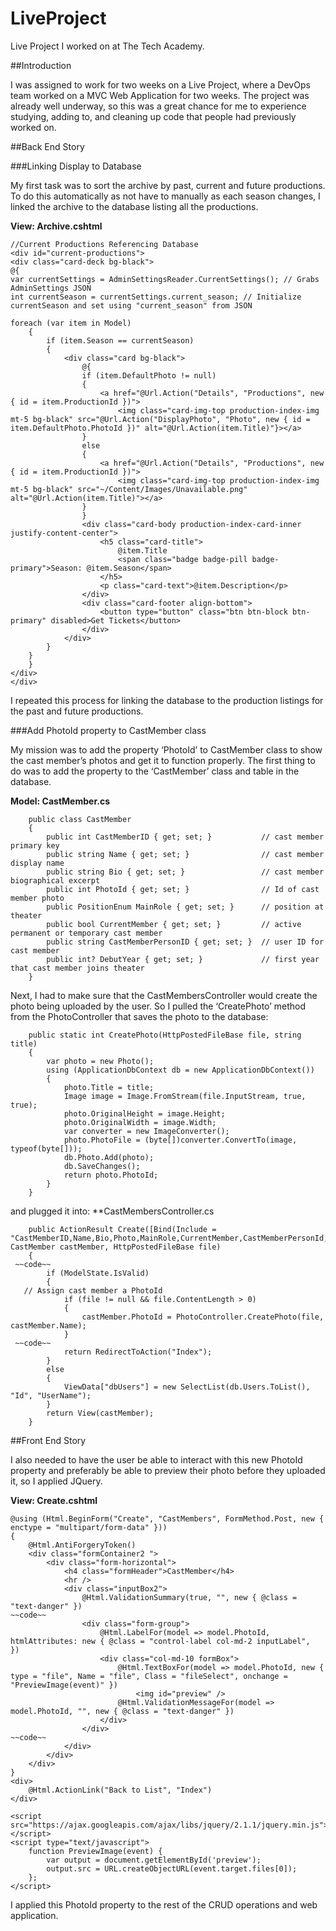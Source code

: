 # LiveProject
Live Project I worked on at The Tech Academy. 

##Introduction
<div>I was assigned to work for two weeks on a Live Project, where a DevOps team worked on a MVC Web Application for two weeks. The project was already well underway, so this was a great chance for me to experience studying, adding to, and cleaning up code that people had previously worked on.</div>


##Back End Story

###Linking Display to Database

My first task was to sort the archive by past, current and future productions. To do this automatically as not have to manually as each season changes, I linked the archive to the database listing all the productions.

**View: Archive.cshtml**

    //Current Productions Referencing Database
    <div id="current-productions">
    <div class="card-deck bg-black">
	@{
	var currentSettings = AdminSettingsReader.CurrentSettings(); // Grabs AdminSettings JSON
    int currentSeason = currentSettings.current_season; // Initialize currentSeason and set using "current_season" from JSON
	
	foreach (var item in Model)
        {
            if (item.Season == currentSeason)
            {
                <div class="card bg-black">
                    @{
                    if (item.DefaultPhoto != null)
                    {
                        <a href="@Url.Action("Details", "Productions", new { id = item.ProductionId })">
                            <img class="card-img-top production-index-img mt-5 bg-black" src="@Url.Action("DisplayPhoto", "Photo", new { id = item.DefaultPhoto.PhotoId })" alt="@Url.Action(item.Title)"}></a>
                    }
                    else
                    {
                        <a href="@Url.Action("Details", "Productions", new { id = item.ProductionId })">
                            <img class="card-img-top production-index-img mt-5 bg-black" src="~/Content/Images/Unavailable.png" alt="@Url.Action(item.Title)"></a>
                    }
                    }
                    <div class="card-body production-index-card-inner justify-content-center">
                        <h5 class="card-title">
                            @item.Title
                            <span class="badge badge-pill badge-primary">Season: @item.Season</span>
                        </h5>
                        <p class="card-text">@item.Description</p>
                    </div>
                    <div class="card-footer align-bottom">
                        <button type="button" class="btn btn-block btn-primary" disabled>Get Tickets</button>
                    </div>
                </div>
            }
        }
        }
    </div>
    </div>

I repeated this process for linking the database to the production listings for the past and future productions.

###Add PhotoId property to CastMember class

My mission was to add the property ‘PhotoId’ to CastMember class to show the cast member’s photos and get it to function properly.
The first thing to do was to add the property to the ‘CastMember’ class and table in the database.

**Model: CastMember.cs**

        public class CastMember
        {
            public int CastMemberID { get; set; }           // cast member primary key
            public string Name { get; set; }                // cast member display name
            public string Bio { get; set; }                 // cast member biographical excerpt
            public int PhotoId { get; set; }                // Id of cast member photo
            public PositionEnum MainRole { get; set; }      // position at theater
            public bool CurrentMember { get; set; }         // active permanent or temporary cast member
            public string CastMemberPersonID { get; set; }  // user ID for cast member
            public int? DebutYear { get; set; }             // first year that cast member joins theater
        }


Next, I had to make sure that the CastMembersController would create the photo being uploaded by the user. So I pulled the ‘CreatePhoto’ method from the PhotoController that saves the photo to the database:

        public static int CreatePhoto(HttpPostedFileBase file, string title)
        {
            var photo = new Photo();
            using (ApplicationDbContext db = new ApplicationDbContext())
            {
                photo.Title = title;
                Image image = Image.FromStream(file.InputStream, true, true);
                photo.OriginalHeight = image.Height;
                photo.OriginalWidth = image.Width;
                var converter = new ImageConverter();
                photo.PhotoFile = (byte[])converter.ConvertTo(image, typeof(byte[]));
                db.Photo.Add(photo);
                db.SaveChanges();
                return photo.PhotoId;
            }
        }

and plugged it into:
**CastMembersController.cs

        public ActionResult Create([Bind(Include = "CastMemberID,Name,Bio,Photo,MainRole,CurrentMember,CastMemberPersonId,DebutYear")] CastMember castMember, HttpPostedFileBase file)
        {
     ~~code~~
            if (ModelState.IsValid)
            {
	   // Assign cast member a PhotoId
                if (file != null && file.ContentLength > 0)
                {
                    castMember.PhotoId = PhotoController.CreatePhoto(file, castMember.Name);
  	            }
     ~~code~~
                return RedirectToAction("Index");
            }
            else 
            {
                ViewData["dbUsers"] = new SelectList(db.Users.ToList(), "Id", "UserName");
            }
            return View(castMember);
        }


##Front End Story

<div>I also needed to have the user be able to interact with this new PhotoId property and preferably be able to preview their photo before they uploaded it, so I applied JQuery.</div>

**View: Create.cshtml**

    @using (Html.BeginForm("Create", "CastMembers", FormMethod.Post, new { enctype = "multipart/form-data" }))
    {
        @Html.AntiForgeryToken()
        <div class="formContainer2 ">
            <div class="form-horizontal">
                <h4 class="formHeader">CastMember</h4>
                <hr />
                <div class="inputBox2">
                    @Html.ValidationSummary(true, "", new { @class = "text-danger" })
    ~~code~~
                    <div class="form-group">
                        @Html.LabelFor(model => model.PhotoId, htmlAttributes: new { @class = "control-label col-md-2 inputLabel",  })
                        <div class="col-md-10 formBox">
                            @Html.TextBoxFor(model => model.PhotoId, new { type = "file", Name = "file", Class = "fileSelect", onchange = "PreviewImage(event)" })
                                <img id="preview" />                        
                            @Html.ValidationMessageFor(model => model.PhotoId, "", new { @class = "text-danger" })
                        </div>
                    </div>
    ~~code~~
                </div>
            </div>
        </div>
    }
    <div>
        @Html.ActionLink("Back to List", "Index")
    </div>

    <script src="https://ajax.googleapis.com/ajax/libs/jquery/2.1.1/jquery.min.js"></script>
    <script type="text/javascript">
        function PreviewImage(event) {
            var output = document.getElementById('preview');
            output.src = URL.createObjectURL(event.target.files[0]);
        };
    </script>

I applied this PhotoId property to the rest of the CRUD operations and web application.


